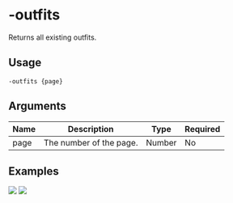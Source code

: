 # -outfits

Returns all existing outfits.

## Usage

```
-outfits {page}
```

## Arguments

| Name | Description             | Type   | Required |
| ---- | ----------------------- | ------ | -------- |
| page | The number of the page. | Number | No       |

## Examples

![](https://user-images.githubusercontent.com/111157596/234335281-c1627c14-4bd0-4cb3-a170-ff2076f1b4b8.png)
![](https://user-images.githubusercontent.com/111157596/234335320-9fc50dd4-843e-4142-9909-d27fda9b988c.png)